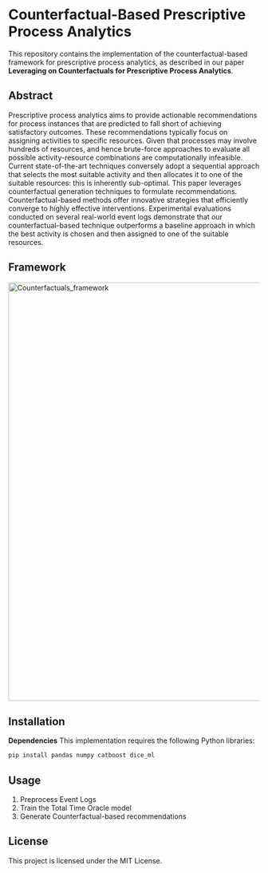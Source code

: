 # Counterfactual-Based Prescriptive Process Analytics

This repository contains the implementation of the counterfactual-based framework for prescriptive process analytics, as described in our paper **Leveraging on Counterfactuals for Prescriptive Process Analytics**.

## Abstract
Prescriptive process analytics aims to provide actionable recommendations for process instances that are predicted to fall short of achieving satisfactory outcomes.
These recommendations typically focus on assigning activities to specific resources. Given that processes may involve hundreds of resources, and hence brute-force approaches to evaluate all possible activity-resource combinations are computationally infeasible.
Current state-of-the-art techniques conversely adopt a sequential approach that selects the most suitable activity and then allocates it to one of the suitable resources: this is inherently sub-optimal.
This paper leverages counterfactual generation techniques to formulate recommendations. Counterfactual-based methods offer innovative strategies that efficiently converge to highly effective interventions. Experimental evaluations conducted on several real-world event logs demonstrate that our counterfactual-based technique outperforms a baseline approach in which the best activity is chosen and then assigned to one of the suitable resources.

## Framework
<img width="839" alt="Counterfactuals_framework" src="https://github.com/user-attachments/assets/8df6ae27-c826-4dbd-92fd-1d4cc7eb4e2a" class="center"/>

## Installation
**Dependencies**
This implementation requires the following Python libraries:
```python
pip install pandas numpy catboost dice_ml
```

## Usage
1. Preprocess Event Logs
2. Train the Total Time Oracle model
3. Generate Counterfactual-based recommendations

## License
This project is licensed under the MIT License.
